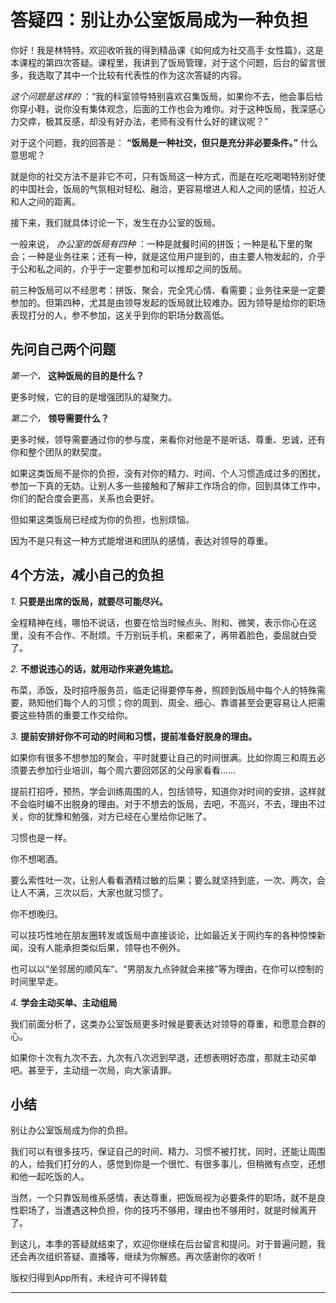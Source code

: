 # 答疑四：别让办公室饭局成为一种负担

你好！我是林特特。欢迎收听我的得到精品课《如何成为社交高手·女性篇》，这是本课程的第四次答疑。课程里，我讲到了饭局管理，对于这个问题，后台的留言很多，我选取了其中一个比较有代表性的作为这次答疑的内容。

 *这个问题是这样的* ：“我的科室领导特别喜欢召集饭局，如果你不去，他会事后给你穿小鞋，说你没有集体观念，后面的工作也会为难你。对于这种饭局，我深感心力交瘁，极其反感，却没有好办法，老师有没有什么好的建议呢？”

对于这个问题，我的回答是： **“饭局是一种社交，但只是充分非必要条件。”** 什么意思呢？

就是你的社交方法不是非它不可，只有饭局这一种方式，而是在吃吃喝喝特别好使的中国社会，饭局的气氛相对轻松、融洽，更容易增进人和人之间的感情，拉近人和人之间的距离。

接下来，我们就具体讨论一下，发生在办公室的饭局。

一般来说， *办公室的饭局有四种* ：一种是就餐时间的拼饭；一种是私下里的聚会；一种是业务往来；还有一种，就是这位用户提到的，由主要人物发起的，介乎于公和私之间的，介乎于一定要参加和可以推却之间的饭局。

前三种饭局可以不经思考：拼饭、聚会，完全凭心情、看需要；业务往来是一定要参加的。但第四种，尤其是由领导发起的饭局就比较难办。因为领导是给你的职场表现打分的人，参不参加，这关乎到你的职场分数高低。

## 先问自己两个问题

 *第一个，*  **这种饭局的目的是什么？**

更多时候，它的目的是增强团队的凝聚力。

 *第二个，*  **领导需要什么？**

更多时候，领导需要通过你的参与度，来看你对他是不是听话、尊重、忠诚，还有你和整个团队的默契度。

如果这类饭局不是你的负担，没有对你的精力、时间、个人习惯造成过多的困扰，参加一下真的无妨。让别人多一些接触和了解非工作场合的你，回到具体工作中，你们的配合度会更高，关系也会更好。

但如果这类饭局已经成为你的负担，也别烦恼。

因为不是只有这一种方式能增进和团队的感情，表达对领导的尊重。

## 4个方法，减小自己的负担

 *1.*  **只要是出席的饭局，就要尽可能尽兴。**

全程精神在线，哪怕不说话，也要在恰当时候点头、附和、微笑，表示你心在这里，没有不合作、不耐烦。千万别玩手机，来都来了，再带着脸色，委屈就白受了。

 *2.*  **不想说违心的话，就用动作来避免尴尬。**

布菜，添饭，及时招呼服务员，临走记得要停车券，照顾到饭局中每个人的特殊需要，熟知他们每个人的习惯；你的周到、周全、细心、靠谱甚至会更容易让人把需要这些特质的重要工作交给你。

 *3.*  **提前安排好你不可动的时间和习惯，提前准备好脱身的理由。**

如果你有很多不想参加的聚会，平时就要让自己的时间很满。比如你周三和周五必须要去参加行业培训，每个周六要回郊区的父母家看看……

提前打招呼，预热，学会训练周围的人，包括领导，知道你对时间的安排，这样就不会临时编不出脱身的理由。对于不想去的饭局，去吧，不高兴，不去，理由不过关，你的犹豫和勉强，对方已经在心里给你记账了。

习惯也是一样。

你不想喝酒。

要么索性吐一次，让别人看看酒精过敏的后果；要么就坚持到底，一次、两次，会让人不满，三次以后，大家也就习惯了。

你不想晚归。

可以技巧性地在朋友圈转发或饭局中直接谈论，比如最近关于网约车的各种惊悚新闻，没有人能承担类似后果，领导也不例外。

也可以以“坐邻居的顺风车“、“男朋友九点钟就会来接”等为理由，在你可以控制的时间里早走。

 *4.*  **学会主动买单、主动组局**

我们前面分析了，这类办公室饭局更多时候是要表达对领导的尊重，和愿意合群的心。

如果你十次有九次不去，九次有八次迟到早退，还想表明好态度，那就主动买单吧。甚至于，主动组一次局，向大家请罪。

## 小结

别让办公室饭局成为你的负担。

我们可以有很多技巧，保证自己的时间、精力、习惯不被打扰，同时，还能让周围的人，给我们打分的人，感觉到你是一个很忙、有很多事儿，但稍微有点空，还想和他一起吃饭的人。

当然，一个只靠饭局维系感情，表达尊重，把饭局视为必要条件的职场，就不是良性职场了，当遭遇这种负担，你的技巧不够用，理由也不够用时，就是时候离开了。

到这儿，本季的答疑就结束了，欢迎你继续在后台留言和提问。对于普遍问题，我还会再次组织答疑、直播等，继续为你解惑。再次感谢你的收听！

版权归得到App所有，未经许可不得转载

---

